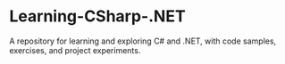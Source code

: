 # Learning-CSharp-.NET
A repository for learning and exploring C# and .NET, with code samples, exercises, and project experiments.
